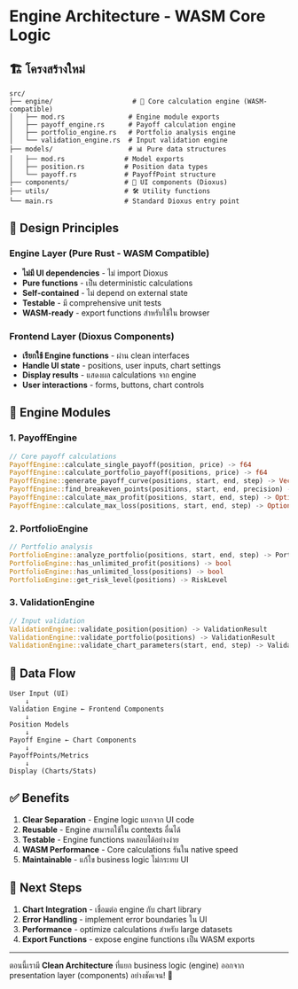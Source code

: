 # Engine Architecture - WASM Core Logic

## 🏗️ โครงสร้างใหม่

```
src/
├── engine/                    # 🔧 Core calculation engine (WASM-compatible)
│   ├── mod.rs                # Engine module exports
│   ├── payoff_engine.rs      # Payoff calculation engine
│   ├── portfolio_engine.rs   # Portfolio analysis engine
│   └── validation_engine.rs  # Input validation engine
├── models/                   # 📊 Pure data structures
│   ├── mod.rs               # Model exports
│   ├── position.rs          # Position data types
│   └── payoff.rs            # PayoffPoint structure
├── components/              # 🎨 UI components (Dioxus)
├── utils/                   # 🛠️ Utility functions
└── main.rs                  # Standard Dioxus entry point

```

## 🎯 Design Principles

### Engine Layer (Pure Rust - WASM Compatible)
- **ไม่มี UI dependencies** - ไม่ import Dioxus
- **Pure functions** - เป็น deterministic calculations
- **Self-contained** - ไม่ depend on external state
- **Testable** - มี comprehensive unit tests
- **WASM-ready** - export functions สำหรับใช้ใน browser

### Frontend Layer (Dioxus Components)
- **เรียกใช้ Engine functions** - ผ่าน clean interfaces
- **Handle UI state** - positions, user inputs, chart settings
- **Display results** - แสดงผล calculations จาก engine
- **User interactions** - forms, buttons, chart controls

## 🔧 Engine Modules

### 1. PayoffEngine
```rust
// Core payoff calculations
PayoffEngine::calculate_single_payoff(position, price) -> f64
PayoffEngine::calculate_portfolio_payoff(positions, price) -> f64
PayoffEngine::generate_payoff_curve(positions, start, end, step) -> Vec<PayoffPoint>
PayoffEngine::find_breakeven_points(positions, start, end, precision) -> Vec<f64>
PayoffEngine::calculate_max_profit(positions, start, end, step) -> Option<f64>
PayoffEngine::calculate_max_loss(positions, start, end, step) -> Option<f64>
```

### 2. PortfolioEngine
```rust
// Portfolio analysis
PortfolioEngine::analyze_portfolio(positions, start, end, step) -> PortfolioMetrics
PortfolioEngine::has_unlimited_profit(positions) -> bool
PortfolioEngine::has_unlimited_loss(positions) -> bool
PortfolioEngine::get_risk_level(positions) -> RiskLevel
```

### 3. ValidationEngine
```rust
// Input validation
ValidationEngine::validate_position(position) -> ValidationResult
ValidationEngine::validate_portfolio(positions) -> ValidationResult
ValidationEngine::validate_chart_parameters(start, end, step) -> ValidationResult
```

## 🔄 Data Flow

```
User Input (UI) 
    ↓
Validation Engine ← Frontend Components
    ↓
Position Models
    ↓  
Payoff Engine ← Chart Components
    ↓
PayoffPoints/Metrics
    ↓
Display (Charts/Stats)
```

## ✅ Benefits

1. **Clear Separation** - Engine logic แยกจาก UI code
2. **Reusable** - Engine สามารถใช้ใน contexts อื่นได้
3. **Testable** - Engine functions ทดสอบได้อย่างง่าย
4. **WASM Performance** - Core calculations รันใน native speed
5. **Maintainable** - แก้ไข business logic ไม่กระทบ UI

## 🚀 Next Steps

1. **Chart Integration** - เชื่อมต่อ engine กับ chart library
2. **Error Handling** - implement error boundaries ใน UI
3. **Performance** - optimize calculations สำหรับ large datasets
4. **Export Functions** - expose engine functions เป็น WASM exports

---

ตอนนี้เรามี **Clean Architecture** ที่แยก business logic (engine) ออกจาก presentation layer (components) อย่างชัดเจน! 🎉
